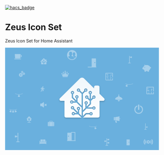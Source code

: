 [![hacs_badge](https://img.shields.io/badge/HACS-Custom-orange.svg)](https://github.com/custom-components/hacs) 

# Zeus Icon Set

Zeus Icon Set for Home Assistant

![2FA](https://github.com/XusBadia/zeus-icon-set-ha/blob/master/docs/zeus-ha-main.png)